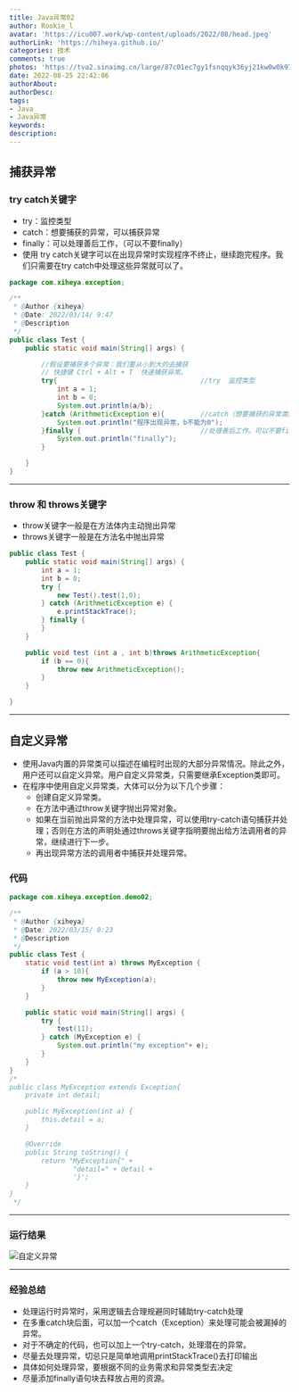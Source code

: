 ```yaml
---
title: Java异常02
author: Rookie_l
avatar: 'https://icu007.work/wp-content/uploads/2022/08/head.jpeg'
authorLink: 'https://hiheya.github.io/'
categories: 技术
comments: true
photos: 'https://tva2.sinaimg.cn/large/87c01ec7gy1fsnqqyk36yj21kw0w0k97.jpg'
date: 2022-08-25 22:42:06
authorAbout:
authorDesc:
tags:
- Java
- Java异常
keywords:
description:
---
```


## 捕获异常

### try catch关键字

- try：监控类型
- catch：想要捕获的异常，可以捕获异常
- finally：可以处理善后工作，（可以不要finally）
- 使用 try catch关键字可以在出现异常时实现程序不终止，继续跑完程序。我们只需要在try catch中处理这些异常就可以了。

```java
package com.xiheya.exception;

/**
 * @Author {xiheya}
 * @Date: 2022/03/14/ 9:47
 * @Description
 */
public class Test {
    public static void main(String[] args) {

        //假设要捕获多个异常：我们要从小到大的去捕获
        // 快捷键 Ctrl + Alt + T  快速捕获异常。
        try{                                    //try  监控类型
            int a = 1;
            int b = 0;
            System.out.println(a/b);
        }catch (ArithmeticException e){         //catch（想要捕获的异常类型0  捕获异常）
            System.out.println("程序出现异常，b不能为0");
        }finally {                              //处理善后工作。可以不要finally，假设IO，资源 关闭
            System.out.println("finally");
        }

    }
}
```

---

### throw 和 throws关键字

- throw关键字一般是在方法体内主动抛出异常
- throws关键字一般是在方法名中抛出异常

```java
public class Test {
    public static void main(String[] args) {
        int a = 1;
        int b = 0;
        try {
            new Test().test(1,0);
        } catch (ArithmeticException e) {
            e.printStackTrace();
        } finally {
        }
    }

    public void test (int a , int b)throws ArithmeticException{
        if (b == 0){
            throw new ArithmeticException();
        }
    }

}
```

---

## 自定义异常

- 使用Java内置的异常类可以描述在编程时出现的大部分异常情况。除此之外，用户还可以自定义异常。用户自定义异常类，只需要继承Exception类即可。
- 在程序中使用自定义异常类，大体可以分为以下几个步骤：
  - 创建自定义异常类。
  - 在方法中通过throw关键字抛出异常对象。
  - 如果在当前抛出异常的方法中处理异常，可以使用try-catch语句捕获并处理；否则在方法的声明处通过throws关键字指明要抛出给方法调用者的异常，继续进行下一步。
  - 再出现异常方法的调用者中捕获并处理异常。

### 代码

```java
package com.xiheya.exception.demo02;

/**
 * @Author {xiheya}
 * @Date: 2022/03/15/ 0:23
 * @Description
 */
public class Test {
    static void test(int a) throws MyException {
        if (a > 10){
            throw new MyException(a);
        }
    }

    public static void main(String[] args) {
        try {
            test(11);
        } catch (MyException e) {
            System.out.println("my exception"+ e);
        }
    }
}
/*
public class MyException extends Exception{
    private int detail;

    public MyException(int a) {
        this.detail = a;
    }

    @Override
    public String toString() {
        return "MyException{" +
                "detail=" + detail +
                '}';
    }
}
 */
```

---

### 运行结果

![自定义异常](https://img30.360buyimg.com/pop/jfs/t1/219736/2/14797/107450/622f6d4cEb0febe5b/e9410796da6a5f89.png)

---

### 经验总结

- 处理运行时异常时，采用逻辑去合理规避同时辅助try-catch处理
- 在多重catch块后面，可以加一个catch（Exception）来处理可能会被漏掉的异常。
- 对于不确定的代码，也可以加上一个try-catch，处理潜在的异常。
- 尽量去处理异常，切忌只是简单地调用printStackTrace()去打印输出
- 具体如何处理异常，要根据不同的业务需求和异常类型去决定
- 尽量添加finally语句块去释放占用的资源。
